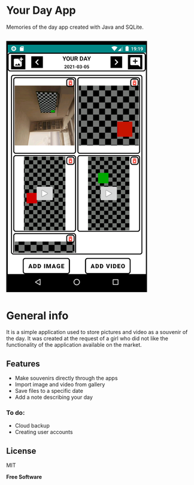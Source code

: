  # Your Day App

Memories of the day app created with Java and SQLite.

![Aplication Screen](./screen/YourDayAppScreen.png)
---
 # General info
It is a simple application used to store pictures and video as a souvenir of the day.
It was created at the request of a girl who did not like the functionality of the application available on the market.

 ## Features
- Make souvenirs directly through the apps
- Import image and video from gallery
- Save files to a specific date
- Add a note describing your day

### To do:
- Cloud backup
- Creating user accounts

## License

MIT

**Free Software**
